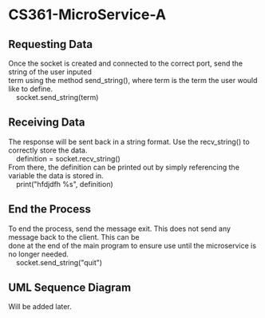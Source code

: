 # CS361-MicroService-A

## Requesting Data
Once the socket is created and connected to the correct port, send the string of the user inputed <br>
term using the method send_string(), where term is the term the user would like to define.<br>
&nbsp;&nbsp;&nbsp;&nbsp;socket.send_string(term)<br>

## Receiving Data
The response will be sent back in a string format. Use the recv_string() to correctly store the data.<br>
&nbsp;&nbsp;&nbsp;&nbsp;definition = socket.recv_string()<br>
From there, the definition can be printed out by simply referencing the variable the data is stored in.<br>
&nbsp;&nbsp;&nbsp;&nbsp;print("hfdjdfh %s", definition)<br>

## End the Process
To end the process, send the message exit. This does not send any message back to the client. This can be<br>
done at the end of the main program to ensure use until the microservice is no longer needed.<br>
&nbsp;&nbsp;&nbsp;&nbsp;socket.send_string("quit")<br>

## UML Sequence Diagram
Will be added later.
